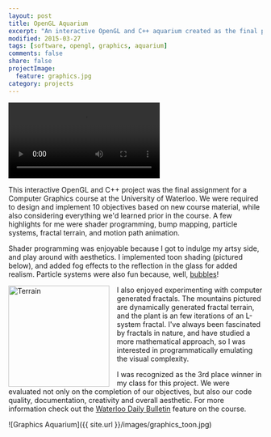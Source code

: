 ```yaml
---
layout: post
title: OpenGL Aquarium
excerpt: "An interactive OpenGL and C++ aquarium created as the final project for a Computer Graphics course."
modified: 2015-03-27
tags: [software, opengl, graphics, aquarium]
comments: false
share: false
projectImage:
  feature: graphics.jpg
category: projects
---
```


<!-- ![Graphics Aquarium]({{ site.url }}/images/graphics.jpg) -->

<p><video controls>
  <source src="{{ site.url }}/images/Fish.webm" type="video/webm">
Your browser does not support the video tag.
</video></p>

This interactive OpenGL and C++ project was the final assignment for a Computer Graphics course at the University of Waterloo. We were required to design and implement 10 objectives based on new course material, while also considering everything we'd learned prior in the course. A few highlights for me were shader programming, bump mapping, particle systems, fractal terrain, and motion path animation.

Shader programming was enjoyable because I got to indulge my artsy side, and play around with aesthetics. I implemented toon shading (pictured below), and added fog effects to the reflection in the glass for added realism. Particle systems were also fun because, well, <a href="http://media.giphy.com/media/LmY8STYyvCtiM/giphy.gif" target="_blank">bubbles</a>!

<img src="{{ site.url }}/images/graphics_fractals.gif" alt="Terrain" style="float:left; width: 200px; padding-right:15px;">
I also enjoyed experimenting with computer generated fractals. The mountains pictured are dynamically generated fractal terrain, and the plant is an few iterations of an L-system fractal. I've always been fascinated by fractals in nature, and have studied a more mathematical approach, so I was interested in programmatically emulating the visual complexity.


I was recognized as the 3rd place winner in my class for this project. We were evaluated not only on the completion of our objectives, but also our code quality, documentation, creativity and overall aesthetic. For more information check out the <a href="http://www.bulletin.uwaterloo.ca/2015/jan/09fr.html" target="_blank">Waterloo Daily Bulletin</a> feature on the course.

![Graphics Aquarium]({{ site.url }}/images/graphics_toon.jpg)